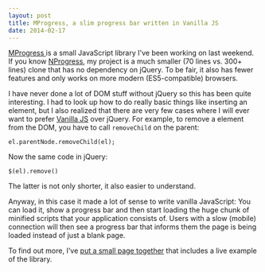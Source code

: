 ```yaml
---
layout: post
title: MProgress, a slim progress bar written in Vanilla JS
date: 2014-02-17
---
```

[MProgress ](https://github.com/jgillich/mprogress) is a small JavaScript library I've been working on last weekend. If you know [NProgress](https://github.com/rstacruz/nprogress), my project is a much smaller (70 lines vs. 300+ lines) clone that has no dependency on jQuery. To be fair, it also has fewer features and only works on more modern (ES5-compatible) browsers.

I have never done a lot of DOM stuff without jQuery so this has been quite interesting. I had to look up how to do really basic things like inserting an element, but I also realized that there are very few cases where I will ever want to prefer [Vanilla JS](http://vanilla-js.com/) over jQuery. For example, to remove a element from the DOM, you have to call `removeChild` on the parent:

    el.parentNode.removeChild(el);

Now the same code in jQuery:

    $(el).remove()

The latter is not only shorter, it also easier to understand.

Anyway, in this case it made a lot of sense to write vanilla JavaScript: You can load it, show a progress bar and then start loading the huge chunk of minified scripts that your application consists of. Users with a slow (mobile) connection will then see a progress bar that informs them the page is being loaded instead of just a blank page.

To find out more, I've [put a small page together](http://jgillich.github.io/mprogress/) that includes a live example of the library.
